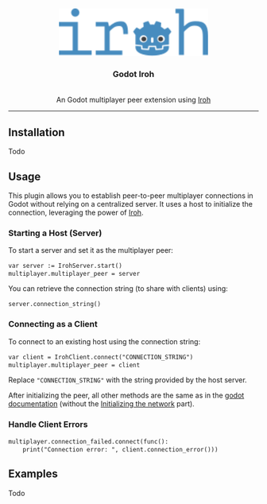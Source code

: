 <a id="readme-top"></a>
<div align="center">

</div>

<!-- PROJECT LOGO -->
<br />
<div align="center">
  <img src="images/logo.svg" alt="Logo" width="300">
  <h3 align="center">Godot Iroh</h3>
  <p align="center">
    <br />
    An Godot multiplayer peer extension using <a href="https://www.iroh.computer/">Iroh</a>  
  </p>
</div>

---

## Installation

Todo

## Usage

This plugin allows you to establish peer-to-peer multiplayer connections in Godot without relying on a centralized server. It uses a host to initialize the connection, leveraging the power of [Iroh](https://www.iroh.computer/).

### Starting a Host (Server)

To start a server and set it as the multiplayer peer:

```gdscript
var server := IrohServer.start()
multiplayer.multiplayer_peer = server
```

You can retrieve the connection string (to share with clients) using:

```gdscript
server.connection_string()
```

### Connecting as a Client

To connect to an existing host using the connection string:

```gdscript
var client = IrohClient.connect("CONNECTION_STRING")
multiplayer.multiplayer_peer = client
```

Replace `"CONNECTION_STRING"` with the string provided by the host server.

After initializing the peer, all other methods are the same as in the [godot documentation](https://docs.godotengine.org/en/stable/tutorials/networking/high_level_multiplayer.htm) (without the [Initializing the network](https://docs.godotengine.org/en/stable/tutorials/networking/high_level_multiplayer.html#initializing-the-network) part).

### Handle Client Errors

```
multiplayer.connection_failed.connect(func():
    print("Connection error: ", client.connection_error()))
```

## Examples

Todo